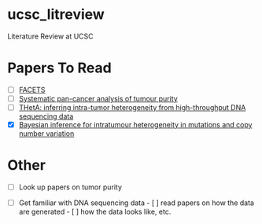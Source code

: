 # ucsc_litreview
Literature Review at UCSC

# Papers To Read

- [ ] [FACETS](pdf/facets.pdf)
- [ ] [Systematic pan-cancer analysis of tumour purity](pdf/pancaner.pdf)
- [ ] [THetA: inferring intra-tumor heterogeneity from high-throughput DNA sequencing data](pdf/theta.pdf)
- [x] [Bayesian inference for intratumour heterogeneity in mutations and copy number variation](pdf/bayesTumor.pdf)

# Other
- [ ] Look up papers on tumor purity
- [ ] Get familiar with DNA sequencing data
      - [ ] read papers on how the data are generated
      - [ ] how the data looks like, etc.

